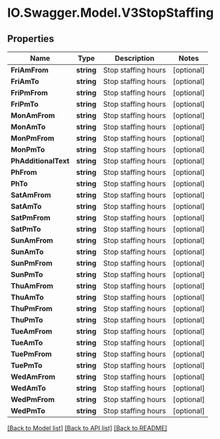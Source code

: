 # IO.Swagger.Model.V3StopStaffing
## Properties

Name | Type | Description | Notes
------------ | ------------- | ------------- | -------------
**FriAmFrom** | **string** | Stop staffing hours | [optional] 
**FriAmTo** | **string** | Stop staffing hours | [optional] 
**FriPmFrom** | **string** | Stop staffing hours | [optional] 
**FriPmTo** | **string** | Stop staffing hours | [optional] 
**MonAmFrom** | **string** | Stop staffing hours | [optional] 
**MonAmTo** | **string** | Stop staffing hours | [optional] 
**MonPmFrom** | **string** | Stop staffing hours | [optional] 
**MonPmTo** | **string** | Stop staffing hours | [optional] 
**PhAdditionalText** | **string** | Stop staffing hours | [optional] 
**PhFrom** | **string** | Stop staffing hours | [optional] 
**PhTo** | **string** | Stop staffing hours | [optional] 
**SatAmFrom** | **string** | Stop staffing hours | [optional] 
**SatAmTo** | **string** | Stop staffing hours | [optional] 
**SatPmFrom** | **string** | Stop staffing hours | [optional] 
**SatPmTo** | **string** | Stop staffing hours | [optional] 
**SunAmFrom** | **string** | Stop staffing hours | [optional] 
**SunAmTo** | **string** | Stop staffing hours | [optional] 
**SunPmFrom** | **string** | Stop staffing hours | [optional] 
**SunPmTo** | **string** | Stop staffing hours | [optional] 
**ThuAmFrom** | **string** | Stop staffing hours | [optional] 
**ThuAmTo** | **string** | Stop staffing hours | [optional] 
**ThuPmFrom** | **string** | Stop staffing hours | [optional] 
**ThuPmTo** | **string** | Stop staffing hours | [optional] 
**TueAmFrom** | **string** | Stop staffing hours | [optional] 
**TueAmTo** | **string** | Stop staffing hours | [optional] 
**TuePmFrom** | **string** | Stop staffing hours | [optional] 
**TuePmTo** | **string** | Stop staffing hours | [optional] 
**WedAmFrom** | **string** | Stop staffing hours | [optional] 
**WedAmTo** | **string** | Stop staffing hours | [optional] 
**WedPmFrom** | **string** | Stop staffing hours | [optional] 
**WedPmTo** | **string** | Stop staffing hours | [optional] 

[[Back to Model list]](../README.md#documentation-for-models) [[Back to API list]](../README.md#documentation-for-api-endpoints) [[Back to README]](../README.md)

